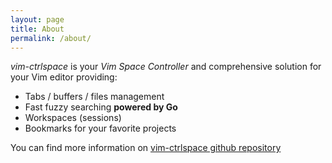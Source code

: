 ```yaml
---
layout: page
title: About
permalink: /about/
---
```


*vim-ctrlspace* is  your *Vim Space Controller* and comprehensive solution for
your Vim editor providing:

* Tabs / buffers / files management
* Fast fuzzy searching **powered by Go**
* Workspaces (sessions)
* Bookmarks for your favorite projects

You can find more information on [vim-ctrlspace github repository][1]


[1]: https://github.com/szw/vim-ctrlspace
